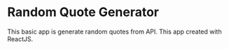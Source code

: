 # Random Quote Generator

This basic app is generate random quotes from API.
This app created with ReactJS.
